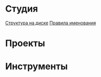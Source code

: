 <!-- TITLE: Studio Wiki -->
<!-- SUBTITLE: VFX knowledge base -->

# Студия
[Структура на диске](https://fdwiki.herokuapp.com/file-structure)
[Правила именования](https://fdwiki.herokuapp.com/naming-convention)

# Проекты
# Инструменты